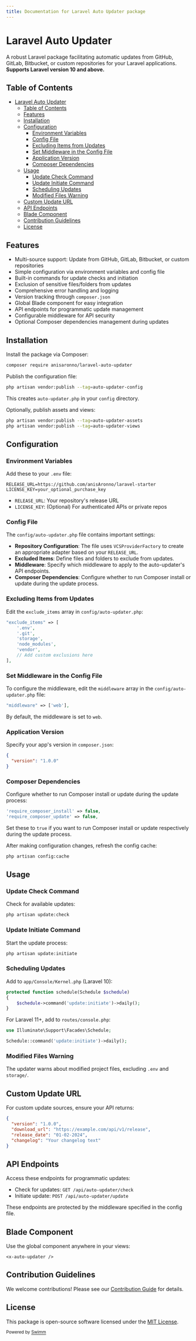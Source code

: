 ```yaml
---
title: Documentation for Laravel Auto Updater package
---
```


# Laravel Auto Updater

A robust Laravel package facilitating automatic updates from GitHub, GitLab, Bitbucket, or custom repositories for your Laravel applications. **Supports Laravel version 10 and above.**

## Table of Contents

- [Laravel Auto Updater](#laravel-auto-updater)
  - [Table of Contents](#table-of-contents)
  - [Features](#features)
  - [Installation](#installation)
  - [Configuration](#configuration)
    - [Environment Variables](#environment-variables)
    - [Config File](#config-file)
    - [Excluding Items from Updates](#excluding-items-from-updates)
    - [Set Middleware in the Config File](#set-middleware-in-the-config-file)
    - [Application Version](#application-version)
    - [Composer Dependencies](#composer-dependencies)
  - [Usage](#usage)
    - [Update Check Command](#update-check-command)
    - [Update Initiate Command](#update-initiate-command)
    - [Scheduling Updates](#scheduling-updates)
    - [Modified Files Warning](#modified-files-warning)
  - [Custom Update URL](#custom-update-url)
  - [API Endpoints](#api-endpoints)
  - [Blade Component](#blade-component)
  - [Contribution Guidelines](#contribution-guidelines)
  - [License](#license)

## Features

- Multi-source support: Update from GitHub, GitLab, Bitbucket, or custom repositories
- Simple configuration via environment variables and config file
- Built-in commands for update checks and initiation
- Exclusion of sensitive files/folders from updates
- Comprehensive error handling and logging
- Version tracking through `composer.json`
- Global Blade component for easy integration
- API endpoints for programmatic update management
- Configurable middleware for API security
- Optional Composer dependencies management during updates

## Installation

Install the package via Composer:

```bash
composer require anisaronno/laravel-auto-updater
```

Publish the configuration file:

```bash
php artisan vendor:publish --tag=auto-updater-config
```

This creates `auto-updater.php` in your `config` directory.

Optionally, publish assets and views:

```bash
php artisan vendor:publish --tag=auto-updater-assets
php artisan vendor:publish --tag=auto-updater-views
```

## Configuration

### Environment Variables

Add these to your `.env` file:

```dotenv
RELEASE_URL=https://github.com/anisAronno/laravel-starter
LICENSE_KEY=your_optional_purchase_key
```

- `RELEASE_URL`: Your repository's release URL
- `LICENSE_KEY`: (Optional) For authenticated APIs or private repos

### Config File

The `config/auto-updater.php` file contains important settings:

- **Repository Configuration**: The file uses `VCSProviderFactory` to create an appropriate adapter based on your `RELEASE_URL`.
- **Excluded Items**: Define files and folders to exclude from updates.
- **Middleware**: Specify which middleware to apply to the auto-updater's API endpoints.
- **Composer Dependencies**: Configure whether to run Composer install or update during the update process.

### Excluding Items from Updates

Edit the `exclude_items` array in `config/auto-updater.php`:

```php
"exclude_items" => [
    '.env',
    '.git',
    'storage',
    'node_modules',
    'vendor',
    // Add custom exclusions here
],
```

### Set Middleware in the Config File

To configure the middleware, edit the `middleware` array in the `config/auto-updater.php` file:

```php
"middleware" => ['web'],
```

By default, the middleware is set to `web`.

### Application Version

Specify your app's version in `composer.json`:

```json
{
  "version": "1.0.0"
}
```

### Composer Dependencies

Configure whether to run Composer install or update during the update process:

```php
'require_composer_install' => false,
'require_composer_update' => false,
```

Set these to `true` if you want to run Composer install or update respectively during the update process.

After making configuration changes, refresh the config cache:

```bash
php artisan config:cache
```

## Usage

### Update Check Command

Check for available updates:

```bash
php artisan update:check
```

### Update Initiate Command

Start the update process:

```bash
php artisan update:initiate
```

### Scheduling Updates

Add to `app/Console/Kernel.php` (Laravel 10):

```php
protected function schedule(Schedule $schedule)
{
    $schedule->command('update:initiate')->daily();
}
```

For Laravel 11+, add to `routes/console.php`:

```php
use Illuminate\Support\Facades\Schedule;

Schedule::command('update:initiate')->daily();
```

### Modified Files Warning

The updater warns about modified project files, excluding `.env` and `storage/`.

## Custom Update URL

For custom update sources, ensure your API returns:

```json
{
  "version": "1.0.0",
  "download_url": "https://example.com/api/v1/release",
  "release_date": "01-02-2024",
  "changelog": "Your changelog text"
}
```

## API Endpoints

Access these endpoints for programmatic updates:

- Check for updates: `GET /api/auto-updater/check`
- Initiate update: `POST /api/auto-updater/update`

These endpoints are protected by the middleware specified in the config file.

## Blade Component

Use the global component anywhere in your views:

```
<x-auto-updater />
```

## Contribution Guidelines

We welcome contributions! Please see our [Contribution Guide](https://github.com/anisAronno/laravel-auto-updater/blob/develop/CONTRIBUTING.md) for details.

## License

This package is open-source software licensed under the [MIT License](https://opensource.org/licenses/MIT).

<SwmMeta version="3.0.0" repo-id="Z2l0aHViJTNBJTNBbGFyYXZlbC1hdXRvLXVwZGF0ZXIlM0ElM0FhbmlzQXJvbm5v" repo-name="laravel-auto-updater"><sup>Powered by [Swimm](https://app.swimm.io/)</sup></SwmMeta>
